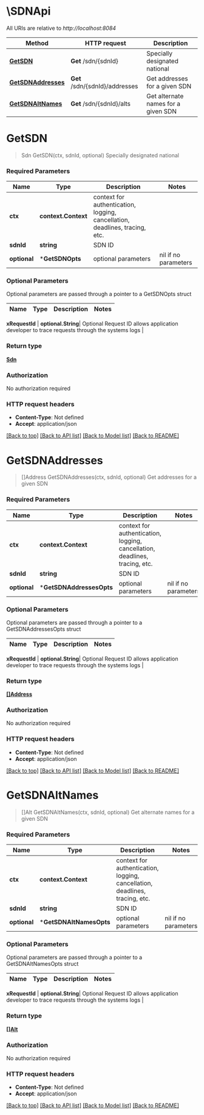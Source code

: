 # \SDNApi

All URIs are relative to *http://localhost:8084*

Method | HTTP request | Description
------------- | ------------- | -------------
[**GetSDN**](SDNApi.md#GetSDN) | **Get** /sdn/{sdnId} | Specially designated national
[**GetSDNAddresses**](SDNApi.md#GetSDNAddresses) | **Get** /sdn/{sdnId}/addresses | Get addresses for a given SDN
[**GetSDNAltNames**](SDNApi.md#GetSDNAltNames) | **Get** /sdn/{sdnId}/alts | Get alternate names for a given SDN


# **GetSDN**
> Sdn GetSDN(ctx, sdnId, optional)
Specially designated national

### Required Parameters

Name | Type | Description  | Notes
------------- | ------------- | ------------- | -------------
 **ctx** | **context.Context** | context for authentication, logging, cancellation, deadlines, tracing, etc.
  **sdnId** | **string**| SDN ID | 
 **optional** | ***GetSDNOpts** | optional parameters | nil if no parameters

### Optional Parameters
Optional parameters are passed through a pointer to a GetSDNOpts struct

Name | Type | Description  | Notes
------------- | ------------- | ------------- | -------------

 **xRequestId** | **optional.String**| Optional Request ID allows application developer to trace requests through the systems logs | 

### Return type

[**Sdn**](SDN.md)

### Authorization

No authorization required

### HTTP request headers

 - **Content-Type**: Not defined
 - **Accept**: application/json

[[Back to top]](#) [[Back to API list]](../README.md#documentation-for-api-endpoints) [[Back to Model list]](../README.md#documentation-for-models) [[Back to README]](../README.md)

# **GetSDNAddresses**
> []Address GetSDNAddresses(ctx, sdnId, optional)
Get addresses for a given SDN

### Required Parameters

Name | Type | Description  | Notes
------------- | ------------- | ------------- | -------------
 **ctx** | **context.Context** | context for authentication, logging, cancellation, deadlines, tracing, etc.
  **sdnId** | **string**| SDN ID | 
 **optional** | ***GetSDNAddressesOpts** | optional parameters | nil if no parameters

### Optional Parameters
Optional parameters are passed through a pointer to a GetSDNAddressesOpts struct

Name | Type | Description  | Notes
------------- | ------------- | ------------- | -------------

 **xRequestId** | **optional.String**| Optional Request ID allows application developer to trace requests through the systems logs | 

### Return type

[**[]Address**](Address.md)

### Authorization

No authorization required

### HTTP request headers

 - **Content-Type**: Not defined
 - **Accept**: application/json

[[Back to top]](#) [[Back to API list]](../README.md#documentation-for-api-endpoints) [[Back to Model list]](../README.md#documentation-for-models) [[Back to README]](../README.md)

# **GetSDNAltNames**
> []Alt GetSDNAltNames(ctx, sdnId, optional)
Get alternate names for a given SDN

### Required Parameters

Name | Type | Description  | Notes
------------- | ------------- | ------------- | -------------
 **ctx** | **context.Context** | context for authentication, logging, cancellation, deadlines, tracing, etc.
  **sdnId** | **string**| SDN ID | 
 **optional** | ***GetSDNAltNamesOpts** | optional parameters | nil if no parameters

### Optional Parameters
Optional parameters are passed through a pointer to a GetSDNAltNamesOpts struct

Name | Type | Description  | Notes
------------- | ------------- | ------------- | -------------

 **xRequestId** | **optional.String**| Optional Request ID allows application developer to trace requests through the systems logs | 

### Return type

[**[]Alt**](Alt.md)

### Authorization

No authorization required

### HTTP request headers

 - **Content-Type**: Not defined
 - **Accept**: application/json

[[Back to top]](#) [[Back to API list]](../README.md#documentation-for-api-endpoints) [[Back to Model list]](../README.md#documentation-for-models) [[Back to README]](../README.md)

